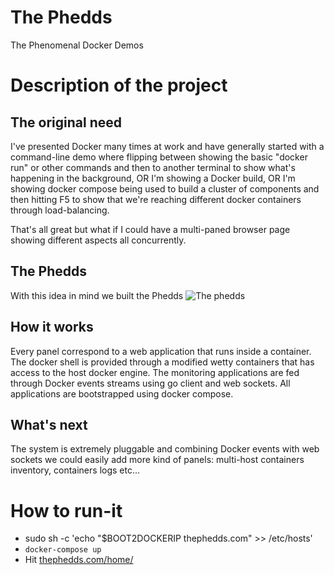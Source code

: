 # The Phedds
The Phenomenal Docker Demos

# Description of the project

## The original need 
I've presented Docker many times at work and have generally started with a command-line demo where flipping between showing the basic "docker run" or other commands and then to another terminal to show what's happening in the background, OR I'm showing a Docker build, OR I'm showing docker compose being used to build a cluster of components and then hitting F5 to show that we're reaching different docker containers through load-balancing.

That's all great but what if I could have a multi-paned browser page showing different aspects all concurrently.

## The Phedds
With this idea in mind we built the Phedds
![The phedds](http://i.imgur.com/0TtrBns.png)

## How it works
Every panel correspond to a web application that runs inside a container.
The docker shell is provided through a modified wetty containers that has access to the host docker engine.
The monitoring applications are fed through Docker events streams using go client and web sockets.
All applications are bootstrapped using docker compose.

## What's next
The system is extremely pluggable and combining Docker events with web sockets we could easily add more kind of panels: multi-host containers inventory, containers logs etc...

# How to run-it

* sudo sh -c 'echo "$BOOT2DOCKERIP thephedds.com" >> /etc/hosts'
* ```docker-compose up```
* Hit [thephedds.com/home/](http://thephedds.com/home/)


